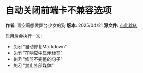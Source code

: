 # 自动关闭前端卡不兼容选项

**作者:** 青空莉想做舞台少女的狗
**版本:** 2025/04/21
**源文件:** [点此跳转](https://gitgud.io/StageDog/tavern_resource/-/tree/main/酒馆助手/自动关闭前端卡不兼容选项/源文件?ref_type=heads)

启用后会执行一次:

- 关闭 "自动修复Markdown"
- 关闭 "在响应中显示标签"
- 关闭 "修剪不完整的句子"
- 关闭 "禁止外部媒体"
